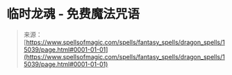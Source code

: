 <!--yml

category: 未分类

date: 2024-06-12 18:54:15

-->

# 临时龙魂 - 免费魔法咒语

> 来源：[https://www.spellsofmagic.com/spells/fantasy_spells/dragon_spells/15039/page.html#0001-01-01](https://www.spellsofmagic.com/spells/fantasy_spells/dragon_spells/15039/page.html#0001-01-01)
